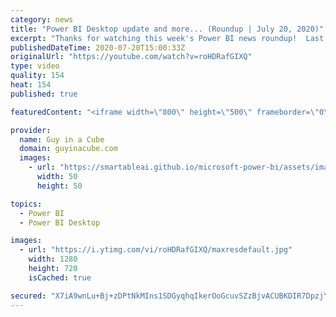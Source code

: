 ```yaml
---
category: news
title: "Power BI Desktop update and more... (Roundup | July 20, 2020)"
excerpt: "Thanks for watching this week's Power BI news roundup!  Last weeks roundup: https://guyinacu.be/roundup186 Patrick's tech video: https://guyinacu.be/quickmeasure Adam's tech video: https://guyinacu.be/externaltools  🔴 Live Replay: https://guyinacu.be/live018  📢 Become a member: https://guyinacu.be/membership"
publishedDateTime: 2020-07-20T15:00:33Z
originalUrl: "https://youtube.com/watch?v=roHDRafGIXQ"
type: video
quality: 154
heat: 154
published: true

featuredContent: "<iframe width=\"800\" height=\"500\" frameborder=\"0\" src=\"https://www.youtube.com/embed/roHDRafGIXQ\" allow=\"accelerometer; autoplay; encrypted-media; gyroscope; picture-in-picture\" allowfullscreen></iframe>"

provider:
  name: Guy in a Cube
  domain: guyinacube.com
  images:
    - url: "https://smartableai.github.io/microsoft-power-bi/assets/images/organizations/guyinacube.com-50x50.jpg"
      width: 50
      height: 50

topics:
  - Power BI
  - Power BI Desktop

images:
  - url: "https://i.ytimg.com/vi/roHDRafGIXQ/maxresdefault.jpg"
    width: 1280
    height: 720
    isCached: true

secured: "X7iA9wnLu+Bj+zDPtNkMIns1SDGyqhqIkerOoGcuvSZzBjvACUBKDIR7DpzjYuPNYHp8HXm2ebvHmTm8529ruRONBlKlHeURUxcTIW5MnAcqzOHllJ8l7udK3SNR2qEfQVUo78Xx57k8tMR0R6tfsK00+nQOStChSLCljnQ2TWIfkUBNM/IGte9ZYgwuE6hUTT1YH2sA/bQyBhXqcPvLkO/d1W3wnjXZzaClxQuw/WnSsfTbyZaI7lDCNnO/Ta1O44/9mfhIEp9NqeP8aDbcM62ZJg7CgOzV5GYgfyYXCwxiDYTkXchgCno3mfwaBghmFM3sT/zNKqbgGtzbhJVIN0bgVkf0OFZlHtvi+lAbi35bo/HES1Xvvf0qIuA1ZrzlFymN1K2BmO79267AqweloAOAie2eWtG9/8adCsQZOKQTed0EEbKkHSwzT6guFdzX;v2wlyklKaBB+VvXWV9EPfA=="
---
```



